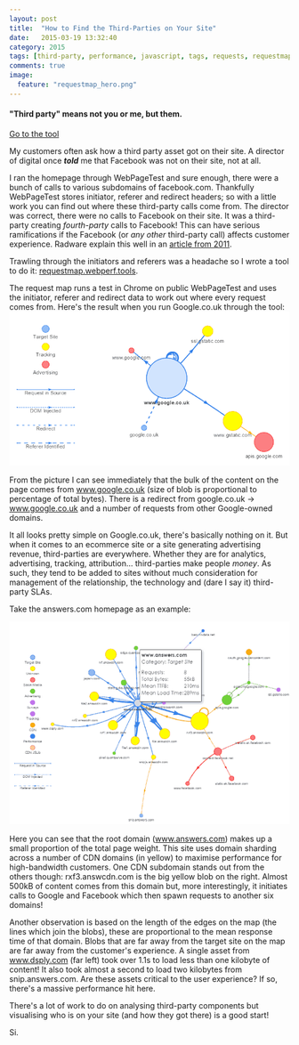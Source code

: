 ```yaml
---
layout: post
title:  "How to Find the Third-Parties on Your Site"
date:   2015-03-19 13:32:40
category: 2015
tags: [third-party, performance, javascript, tags, requests, requestmap, request map]
comments: true
image:
  feature: "requestmap_hero.png"
---
```


#### "Third party" means not you or me, but them.

<a href="http://requestmap.webperf.tools" class="btn btn-block btn-primary">Go to the tool</a>

My customers often ask how a third party asset got on their site. A director of digital once **_told_** me that Facebook was not on their site, not at all.

I ran the homepage through WebPageTest and sure enough, there were a bunch of calls to various subdomains of facebook.com. Thankfully WebPageTest stores initiator, referer and redirect headers; so with a little work you can find out where these third-party calls come from. The director was correct, there were no calls to Facebook on their site. It was a third-party creating _fourth-party_ calls to Facebook! This can have serious ramifications if the Facebook (or _any other_ third-party call) affects customer experience. Radware explain this well in an [article from 2011](http://www.webperformancetoday.com/2011/10/13/how-vulnerable-is-your-site-to-third-party-failure/).

Trawling through the initiators and referers was a headache so I wrote a tool to do it: [requestmap.webperf.tools](http://requestmap.webperf.tools/ "RequestMap").

The request map runs a test in Chrome on public WebPageTest and uses the initiator, referer and redirect data to work out where every request comes from. Here's the result when you run Google.co.uk through the tool:![ninja_map](/images/requestmap_google.png)

From the picture I can see immediately that the bulk of the content on the page comes from www.google.co.uk (size of blob is proportional to percentage of total bytes).
There is a redirect from google.co.uk -> www.google.co.uk and a number of requests from other Google-owned domains.

It all looks pretty simple on Google.co.uk, there's basically nothing on it. But when it comes to an ecommerce site or a site generating advertising revenue, third-parties are everywhere.
Whether they are for analytics, advertising, tracking, attribution... third-parties make people _money_.
As such, they tend to be added to sites without much consideration for management of the relationship, the technology and (dare I say it) third-party SLAs.

Take the answers.com homepage as an example:

[![answers_map](/images/requestmap_img.png)](http://requestmap.webperf.tools/render/150319_RK_58a22e3fe46f36365ab817e2b03f3606)

Here you can see that the root domain (www.answers.com) makes up a small proportion of the total page weight. This site uses domain sharding across a number of CDN domains (in yellow) to maximise performance for high-bandwidth customers. One CDN subdomain stands out from the others though: rxf3.answcdn.com is the big yellow blob on the right. Almost 500kB of content comes from this domain but, more interestingly, it initiates calls to Google and Facebook which then spawn requests to another six domains!

Another observation is based on the length of the edges on the map (the lines which join the blobs), these are proportional to the mean response time of that domain. Blobs that are far away from the target site on the map are far away from the customer's experience. A single asset from www.dsply.com (far left) took over 1.1s to load less than one kilobyte of content! It also took almost a second to load two kilobytes from snip.answers.com. Are these assets critical to the user experience? If so, there's a massive performance hit here.

There's a lot of work to do on analysing third-party components but visualising who is on your site (and how they got there) is a good start!

Si.